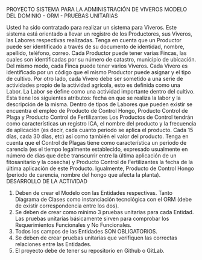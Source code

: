 PROYECTO SISTEMA PARA LA ADMINISTRACIÓN DE VIVEROS
MODELO DEL DOMINIO - ORM - PRUEBAS UNITARIAS

Usted ha sido contratado para realizar un sistema para Viveros. Este sistema está orientado a
llevar un registro de los Productores, sus Viveros, las Labores respectivas realizadas.
Tenga en cuenta que un Productor puede ser identificado a través de su documento de identidad,
nombre, apellido, teléfono, correo. Cada Productor puede tener varias Fincas, las cuales son
identificadas por su número de catastro, municipio de ubicación. Del mismo modo, cada Finca
puede tener varios Viveros. Cada Vivero es identificado por un código que el mismo Productor
puede asignar y el tipo de cultivo.
Por otro lado, cada Vivero debe ser sometido a una serie de actividades propio de la actividad
agrícola, esto es definida como una Labor. La Labor se define como una actividad importante
dentro del cultivo. Esta tiene los siguientes atributos: fecha en que se realiza la labor y la
descripción de la misma. Dentro de tipos de Labores que pueden existir se encuentra el empleo de
Producto de Control Hongo, Producto Control de Plaga y Producto Control de Fertilizantes
Los Productos de Control tendrán como características un registro ICA, el nombre del producto y la
frecuencia de aplicación (es decir, cada cuanto periodo se aplica el producto. Cada 15 días, cada
30 días, etc) así como también el valor del producto.
Tenga en cuenta que el Control de Plagas tiene como característica un periodo de carencia (es el
tiempo legalmente establecido, expresado usualmente en número de días que debe transcurrir
entre la última aplicación de un fitosanitario y la cosecha) y Producto Control de Fertilizantes la
fecha de la última aplicación de este Producto. Igualmente, Producto de Control Hongo (periodo de
carencia, nombre del hongo que afecta la planta).
DESARROLLO DE LA ACTIVIDAD
1. Deben de crear el Modelo con las Entidades respectivas. Tanto Diagrama de Clases como
instanciación tecnológica con el ORM (debe de existir correspondencia entre los dos).
2. Se deben de crear como mínimo 3 pruebas unitarias para cada Entidad. Las pruebas
unitarias básicamente sirven para comprobar los Requerimientos Funcionales y No
Funcionales.
3. Todos los campos de las Entidades SON OBLIGATORIOS.
4. Se deben de crear pruebas unitarias que verifiquen las correctas relaciones entre las
Entidades.
5. El proyecto debe de tener su repositorio en Github o GitLab.
